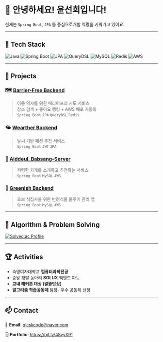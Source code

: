 # 👋 안녕하세요! 윤선희입니다!  

현재는 `Spring Boot`, `JPA` 를 중심으로개발 역량을 키워가고 있어요.  

---

## 🧠 Tech Stack
![Java](https://img.shields.io/badge/Java-007396?style=flat-square&logo=java&logoColor=white)
![Spring Boot](https://img.shields.io/badge/SpringBoot-6DB33F?style=flat-square&logo=springboot&logoColor=white)
![JPA](https://img.shields.io/badge/JPA-59666C?style=flat-square)
![QueryDSL](https://img.shields.io/badge/QueryDSL-0088CC?style=flat-square)
![MySQL](https://img.shields.io/badge/MySQL-4479A1?style=flat-square&logo=mysql&logoColor=white)
![Redis](https://img.shields.io/badge/Redis-DC382D?style=flat-square&logo=redis&logoColor=white)
![AWS](https://img.shields.io/badge/AWS-232F3E?style=flat-square&logo=amazonaws&logoColor=white)

---

## 💼 Projects

### 🗺️ [Barrier-Free Backend](https://github.com/qlcskcode/barrier-free-backend)
> 이동 약자를 위한 배리어프리 지도 서비스  
> 장소 검색 + 좋아요 랭킹 + AWS 배포 자동화  
> `Spring Boot` `JPA` `QueryDSL` `Redis`


### 🌤️ [Wearther Backend](https://github.com/qlcskcode/wearther_backend)
> 날씨 기반 패션 추천 서비스  
> `Spring Boot` `JWT` `JPA`


### 🍱 [Alddeul_Babsang-Server](https://github.com/qlcskcode/Alddeul_Babsang-Server)
> 저렴한 가게를 소개하고 추천하는 서비스  
> `Spring Boot` `MySQL` `AWS`


### 🌿 [Greenish Backend](https://github.com/qlcskcode/greenish-backend)
> 초보 식집사를 위한 반려식물 물주기 관리 앱  
> `Spring Boot` `MySQL` `AWS`

---

## 🧩 Algorithm & Problem Solving
[![Solved.ac Profile](http://mazassumnida.wtf/api/v2/generate_badge?boj=qlcskqlcsk)](https://solved.ac/qlcskqlcsk)

---

## 🏆 Activities
- 숙명여자대학교 **컴퓨터과학전공**  
- 중앙 개발 동아리 **SOLUX** 백엔드 파트  
- **교내 해커톤 대상 (알뜰밥상)**  
- **알고리즘 학습공동체** 팀장- 우수 공동체 선정 

---

## 📫 Contact
📧 **Email**: qlcskcode@naver.com

🗒️ **Portfolio**: https://bit.ly/48yyX91

